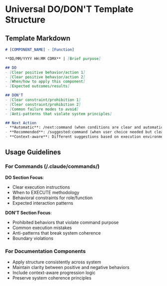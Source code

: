 # Universal DO/DON'T Template Structure

## Template Markdown

```markdown
# [COMPONENT_NAME] - [Function]

**DD/MM/YYYY HH:MM CDMX** | [Brief purpose]

## DO
- [Clear positive behavior/action 1]
- [Clear positive behavior/action 2]  
- [When/how to apply this component]
- [Expected outcomes/results]

## DON'T
- [Clear constraint/prohibition 1]
- [Clear constraint/prohibition 2]
- [Common failure modes to avoid]
- [Anti-patterns that violate system principles]

## Next Action
- **Automatic**: /next:command (when conditions are clear and automatic progression appropriate)
- **Recommended**: /suggested:command (when user choice needed but clear suggestion exists)
- **Context-aware**: Different suggestions based on execution environment
```

## Usage Guidelines

### For Commands (/.claude/commands/)
**DO Section Focus**: 
- Clear execution instructions
- When to EXECUTE methodology
- Behavioral constraints for role/function
- Expected interaction patterns

**DON'T Section Focus**:
- Prohibited behaviors that violate command purpose
- Common execution mistakes
- Anti-patterns that break system coherence
- Boundary violations

### For Documentation Components
- Apply structure consistently across system
- Maintain clarity between positive and negative behaviors
- Include context-aware progression logic
- Preserve system coherence principles